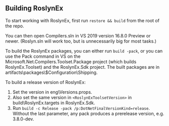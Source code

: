 ## Building RoslynEx

To start working with RoslynEx, first run `restore && build` from the root of the repo.

You can then open Compilers.sln in VS 2019 version 16.8.0 Preview or newer. (Roslyn.sln will work too, but is unnecessarily big for most tasks.)

To build the RoslynEx packages, you can either run `build -pack`, or you can use the Pack command in VS on the Microsoft.Net.Compilers.Toolset.Package project (which builds RoslynEx.Toolset) and the RoslynEx.Sdk project. The built packages are in artifacts\packages\\$Configuration\Shipping.

To build a release version of RoslynEx:

1. Set the version in eng\Versions.props.
2. Also set the same version in `<RoslynExToolsetVersion>` in build\RoslynEx.targets in RoslynEx.Sdk.
3. Run `build -c Release -pack /p:DotNetFinalVersionKind=release`. Without the last parameter, any pack produces a prerelease version, e.g. 3.8.0-dev.